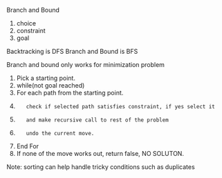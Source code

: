 Branch and Bound
1. choice
2. constraint 
3. goal

Backtracking is DFS
Branch and Bound is BFS

Branch and bound only works for minimization problem

1. Pick a starting point.
2. while(not goal reached)
3.    For each path from the starting point.
4.        check if selected path satisfies constraint, if yes select it
5.        and make recursive call to rest of the problem
6.        undo the current move.
7.    End For
8. If none of the move works out, return false, NO SOLUTON.

Note: sorting can help handle tricky conditions such as duplicates

